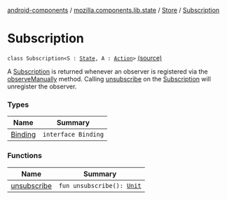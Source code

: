 [android-components](../../../index.md) / [mozilla.components.lib.state](../../index.md) / [Store](../index.md) / [Subscription](./index.md)

# Subscription

`class Subscription<S : `[`State`](../../-state.md)`, A : `[`Action`](../../-action.md)`>` [(source)](https://github.com/mozilla-mobile/android-components/blob/master/components/lib/state/src/main/java/mozilla/components/lib/state/Store.kt#L126)

A [Subscription](./index.md) is returned whenever an observer is registered via the [observeManually](../observe-manually.md) method. Calling
[unsubscribe](unsubscribe.md) on the [Subscription](./index.md) will unregister the observer.

### Types

| Name | Summary |
|---|---|
| [Binding](-binding/index.md) | `interface Binding` |

### Functions

| Name | Summary |
|---|---|
| [unsubscribe](unsubscribe.md) | `fun unsubscribe(): `[`Unit`](https://kotlinlang.org/api/latest/jvm/stdlib/kotlin/-unit/index.html) |
